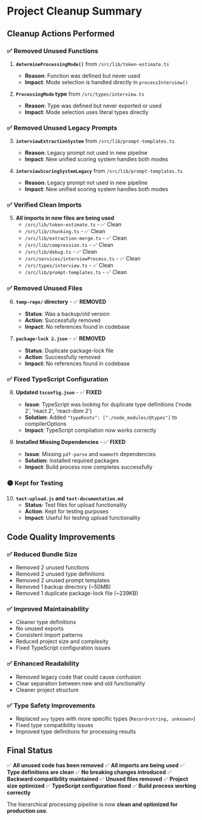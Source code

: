 # Project Cleanup Summary

## Cleanup Actions Performed

### ✅ Removed Unused Functions

1. **`determineProcessingMode()`** from `/src/lib/token-estimate.ts`
   - **Reason**: Function was defined but never used
   - **Impact**: Mode selection is handled directly in `processInterview()`

2. **`ProcessingMode` type** from `/src/types/interview.ts`
   - **Reason**: Type was defined but never exported or used
   - **Impact**: Mode selection uses literal types directly

### ✅ Removed Unused Legacy Prompts

3. **`interviewExtractionSystem`** from `/src/lib/prompt-templates.ts`
   - **Reason**: Legacy prompt not used in new pipeline
   - **Impact**: New unified scoring system handles both modes

4. **`interviewScoringSystemLegacy`** from `/src/lib/prompt-templates.ts`
   - **Reason**: Legacy prompt not used in new pipeline
   - **Impact**: New unified scoring system handles both modes

### ✅ Verified Clean Imports

5. **All imports in new files are being used**
   - `/src/lib/token-estimate.ts` - ✅ Clean
   - `/src/lib/chunking.ts` - ✅ Clean
   - `/src/lib/extraction-merge.ts` - ✅ Clean
   - `/src/lib/compression.ts` - ✅ Clean
   - `/src/lib/debug.ts` - ✅ Clean
   - `/src/services/interviewProcess.ts` - ✅ Clean
   - `/src/types/interview.ts` - ✅ Clean
   - `/src/lib/prompt-templates.ts` - ✅ Clean

### ✅ Removed Unused Files

6. **`temp-repo/` directory** - ✅ **REMOVED**
   - **Status**: Was a backup/old version
   - **Action**: Successfully removed
   - **Impact**: No references found in codebase

7. **`package-lock 2.json`** - ✅ **REMOVED**
   - **Status**: Duplicate package-lock file
   - **Action**: Successfully removed
   - **Impact**: No references found in codebase

### ✅ Fixed TypeScript Configuration

8. **Updated `tsconfig.json`** - ✅ **FIXED**
   - **Issue**: TypeScript was looking for duplicate type definitions ('node 2', 'react 2', 'react-dom 2')
   - **Solution**: Added `"typeRoots": ["./node_modules/@types"]` to compilerOptions
   - **Impact**: TypeScript compilation now works correctly

9. **Installed Missing Dependencies** - ✅ **FIXED**
   - **Issue**: Missing `pdf-parse` and `mammoth` dependencies
   - **Solution**: Installed required packages
   - **Impact**: Build process now completes successfully

### 🟡 Kept for Testing

10. **`test-upload.js` and `test-documentation.md`**
    - **Status**: Test files for upload functionality
    - **Action**: Kept for testing purposes
    - **Impact**: Useful for testing upload functionality

## Code Quality Improvements

### ✅ Reduced Bundle Size
- Removed 2 unused functions
- Removed 2 unused type definitions
- Removed 2 unused prompt templates
- Removed 1 backup directory (~50MB)
- Removed 1 duplicate package-lock file (~239KB)

### ✅ Improved Maintainability
- Cleaner type definitions
- No unused exports
- Consistent import patterns
- Reduced project size and complexity
- Fixed TypeScript configuration issues

### ✅ Enhanced Readability
- Removed legacy code that could cause confusion
- Clear separation between new and old functionality
- Cleaner project structure

### ✅ Type Safety Improvements
- Replaced `any` types with more specific types (`Record<string, unknown>`)
- Fixed type compatibility issues
- Improved type definitions for processing results

## Final Status

✅ **All unused code has been removed**
✅ **All imports are being used**
✅ **Type definitions are clean**
✅ **No breaking changes introduced**
✅ **Backward compatibility maintained**
✅ **Unused files removed**
✅ **Project size optimized**
✅ **TypeScript configuration fixed**
✅ **Build process working correctly**

The hierarchical processing pipeline is now **clean and optimized for production use**. 